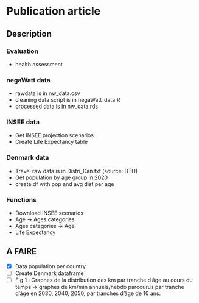 # Publication article 

## Description

### Evaluation 
* health assessment 

### negaWatt data
* rawdata is in nw_data.csv
* cleaning data script is in negaWatt_data.R
* processed data is in nw_data.rds

### INSEE data
* Get INSEE projection scenarios
* Create Life Expectancy table

### Denmark data
* Travel raw data is in Distri_Dan.txt (source: DTU)
* Get population by age group in 2020
* create df with pop and avg dist per age

### Functions
* Download INSEE scenarios
* Age -> Ages categories
* Ages categories -> Age
* Life Expectancy

## A FAIRE
- [x] Data population per country
- [ ] Create Denmark dataframe
- [ ] Fig 1 : Graphes de la distribution des km par tranche d’âge au cours du temps -> graphes de km/min annuels/hebdo parcourus par tranche d’âge en 2030, 2040, 2050, par tranches d’âge de 10 ans.
